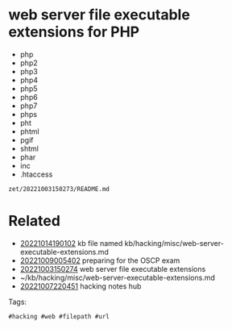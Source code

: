 # web server file executable extensions for PHP

- php
- php2
- php3
- php4
- php5
- php6
- php7
- phps
- pht
- phtml
- pgif
- shtml
- phar
- inc
- .htaccess

` zet/20221003150273/README.md `

# Related

- [20221014190102](/zet/20221014190102/README.md) kb file named kb/hacking/misc/web-server-executable-extensions.md
- [20221009005402](/zet/20221009005402/README.md) preparing for the OSCP exam
- [20221003150274](/zet/20221003150274/README.md) web server file executable extensions
- ~/kb/hacking/misc/web-server-executable-extensions.md
- [20221007220451](/zet/20221007220451/README.md) hacking notes hub

Tags:

    #hacking #web #filepath #url
